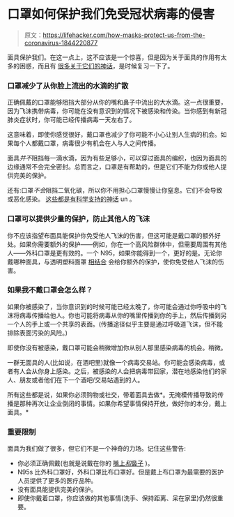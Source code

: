 # 口罩如何保护我们免受冠状病毒的侵害

> 原文：<https://lifehacker.com/how-masks-protect-us-from-the-coronavirus-1844220877>

面具保护我们。在这一点上，这不应该是一个惊喜，但是因为关于面具的作用有太多的困惑，而且有 [很多关于它们的神话](https://lifehacker.com/no-wearing-a-mask-isnt-dangerous-1843685109)，是时候复习一下了。



### 口罩减少了从你脸上流出的水滴的扩散

正确佩戴的口罩能够阻挡大部分从你的嘴和鼻子中流出的大水滴。这一点很重要，因为飞沫携带病毒，你可能在没有意识到的情况下被感染和传染。当你感到有新冠肺炎症状时，你可能已经传播病毒一天左右了。

这意味着，即使你感觉很好，戴口罩也减少了你可能不小心让别人生病的机会。如果每个人都戴口罩，病毒很少有机会在人与人之间传播。

面具*并不*阻挡每一滴水滴，因为有些足够小，可以穿过面具的编织，也因为面具的边缘通常不会完全密封。总而言之，口罩是有帮助的，但是它们不能为你或他人提供完美的保护。

还有:口罩*不会*阻挡二氧化碳，所以你不用担心口罩慢慢让你窒息。它们不会导致或恶化感染。 [这些都是有科学支持的神话](https://lifehacker.com/no-wearing-a-mask-isnt-dangerous-1843685109) un 。

### 口罩可以提供少量的保护，防止其他人的飞沫

你不应该指望布面具能保护你免受他人飞沫的伤害，但这可能是戴口罩的额外好处。如果你需要额外的保护——例如，你在一个高风险群体中，但需要周围有其他人——外科口罩是更有效的。一个 N95，如果你能得到一个，更好的是。无论你戴哪种面具，与透明塑料面罩 [相结合](https://lifehacker.com/should-you-wear-a-clear-plastic-face-shield-1844154537) 会给你额外的保护，使你免受他人飞沫的伤害。

### 如果我不戴口罩会怎么样？

如果你被感染了，当你意识到的时候可能已经太晚了，你可能会通过你呼吸中的飞沫将病毒传播给他人。你也可能将病毒从你的嘴里传播到你的手上，然后传播到另一个人的手上或一个共享的表面。(传播途径似乎主要是通过呼吸道飞沫，但不能排除[](https://vitals.lifehacker.com/if-someone-in-your-home-has-covid-19-do-these-things-f-1844072073)表面污染的风险。)

即使你没有被感染，戴口罩可能会稍微增加你从别人那里感染病毒的机会。稍微。

一群无面具的人(比如说，在酒吧里)就像一个病毒交易站。你可能会感染病毒，或者有人会从你身上感染。之后，被感染的人会把病毒带回家，潜在地感染他们的家人、朋友或者他们在下一个酒吧/交易站遇到的人。

所有这些都是说，如果你必须购物或社交，带着面具去做*。无掩模传播导致的传播是那种再次让企业倒闭的事情。如果你希望事情保持开放，做好你的本分，戴上面具。*

### 重要限制

面具为我们做了很多，但它们不是一个神奇的力场。记住这些警告:

*   你必须正确佩戴(也就是说戴在你的 [嘴上*和*鼻子](https://lifehacker.com/put-your-mask-over-your-damn-nose-1844132568) )。
*   N95s 比外科口罩好，外科口罩比布口罩好。但是戴上布口罩为最需要的医护人员提供了更多的医疗品种。
*   没有面具能提供完美的保护。
*   即使你戴着口罩，你应该做的其他事情(洗手、保持距离、呆在家里)仍然很重要。

